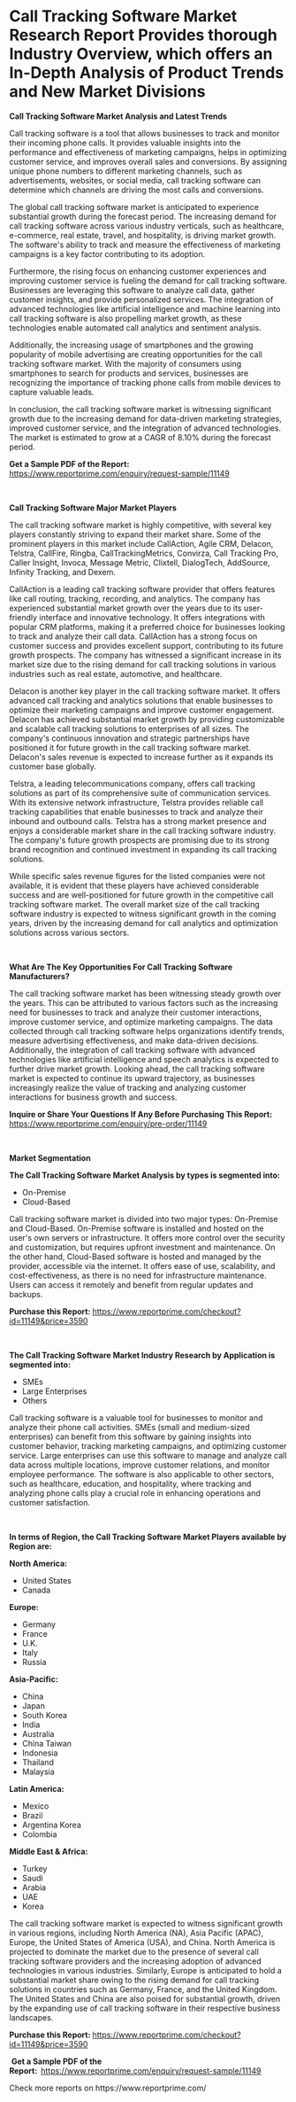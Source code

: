 <p><h1>Call Tracking Software Market Research Report Provides thorough Industry Overview, which offers an In-Depth Analysis of Product Trends and New Market Divisions</h1></p><p><strong>Call Tracking Software Market Analysis and Latest Trends</strong></p>
<p><p>Call tracking software is a tool that allows businesses to track and monitor their incoming phone calls. It provides valuable insights into the performance and effectiveness of marketing campaigns, helps in optimizing customer service, and improves overall sales and conversions. By assigning unique phone numbers to different marketing channels, such as advertisements, websites, or social media, call tracking software can determine which channels are driving the most calls and conversions.</p><p>The global call tracking software market is anticipated to experience substantial growth during the forecast period. The increasing demand for call tracking software across various industry verticals, such as healthcare, e-commerce, real estate, travel, and hospitality, is driving market growth. The software's ability to track and measure the effectiveness of marketing campaigns is a key factor contributing to its adoption.</p><p>Furthermore, the rising focus on enhancing customer experiences and improving customer service is fueling the demand for call tracking software. Businesses are leveraging this software to analyze call data, gather customer insights, and provide personalized services. The integration of advanced technologies like artificial intelligence and machine learning into call tracking software is also propelling market growth, as these technologies enable automated call analytics and sentiment analysis.</p><p>Additionally, the increasing usage of smartphones and the growing popularity of mobile advertising are creating opportunities for the call tracking software market. With the majority of consumers using smartphones to search for products and services, businesses are recognizing the importance of tracking phone calls from mobile devices to capture valuable leads.</p><p>In conclusion, the call tracking software market is witnessing significant growth due to the increasing demand for data-driven marketing strategies, improved customer service, and the integration of advanced technologies. The market is estimated to grow at a CAGR of 8.10% during the forecast period.</p></p>
<p><strong>Get a Sample PDF of the Report:&nbsp;</strong> <a href="https://www.reportprime.com/enquiry/request-sample/11149">https://www.reportprime.com/enquiry/request-sample/11149</a></p>
<p>&nbsp;</p>
<p><strong>Call Tracking Software Major Market Players</strong></p>
<p><p>The call tracking software market is highly competitive, with several key players constantly striving to expand their market share. Some of the prominent players in this market include CallAction, Agile CRM, Delacon, Telstra, CallFire, Ringba, CallTrackingMetrics, Convirza, Call Tracking Pro, Caller Insight, Invoca, Message Metric, Clixtell, DialogTech, AddSource, Infinity Tracking, and Dexem.</p><p>CallAction is a leading call tracking software provider that offers features like call routing, tracking, recording, and analytics. The company has experienced substantial market growth over the years due to its user-friendly interface and innovative technology. It offers integrations with popular CRM platforms, making it a preferred choice for businesses looking to track and analyze their call data. CallAction has a strong focus on customer success and provides excellent support, contributing to its future growth prospects. The company has witnessed a significant increase in its market size due to the rising demand for call tracking solutions in various industries such as real estate, automotive, and healthcare.</p><p>Delacon is another key player in the call tracking software market. It offers advanced call tracking and analytics solutions that enable businesses to optimize their marketing campaigns and improve customer engagement. Delacon has achieved substantial market growth by providing customizable and scalable call tracking solutions to enterprises of all sizes. The company's continuous innovation and strategic partnerships have positioned it for future growth in the call tracking software market. Delacon's sales revenue is expected to increase further as it expands its customer base globally.</p><p>Telstra, a leading telecommunications company, offers call tracking solutions as part of its comprehensive suite of communication services. With its extensive network infrastructure, Telstra provides reliable call tracking capabilities that enable businesses to track and analyze their inbound and outbound calls. Telstra has a strong market presence and enjoys a considerable market share in the call tracking software industry. The company's future growth prospects are promising due to its strong brand recognition and continued investment in expanding its call tracking solutions.</p><p>While specific sales revenue figures for the listed companies were not available, it is evident that these players have achieved considerable success and are well-positioned for future growth in the competitive call tracking software market. The overall market size of the call tracking software industry is expected to witness significant growth in the coming years, driven by the increasing demand for call analytics and optimization solutions across various sectors.</p></p>
<p>&nbsp;</p>
<p><strong>What Are The Key Opportunities For Call Tracking Software Manufacturers?</strong></p>
<p><p>The call tracking software market has been witnessing steady growth over the years. This can be attributed to various factors such as the increasing need for businesses to track and analyze their customer interactions, improve customer service, and optimize marketing campaigns. The data collected through call tracking software helps organizations identify trends, measure advertising effectiveness, and make data-driven decisions. Additionally, the integration of call tracking software with advanced technologies like artificial intelligence and speech analytics is expected to further drive market growth. Looking ahead, the call tracking software market is expected to continue its upward trajectory, as businesses increasingly realize the value of tracking and analyzing customer interactions for business growth and success.</p></p>
<p><strong>Inquire or Share Your Questions If Any Before Purchasing This Report:</strong> <a href="https://www.reportprime.com/enquiry/pre-order/11149">https://www.reportprime.com/enquiry/pre-order/11149</a></p>
<p>&nbsp;</p>
<p><strong>Market Segmentation</strong></p>
<p><strong>The Call Tracking Software Market Analysis by types is segmented into:</strong></p>
<p><ul><li>On-Premise</li><li>Cloud-Based</li></ul></p>
<p><p>Call tracking software market is divided into two major types: On-Premise and Cloud-Based. On-Premise software is installed and hosted on the user's own servers or infrastructure. It offers more control over the security and customization, but requires upfront investment and maintenance. On the other hand, Cloud-Based software is hosted and managed by the provider, accessible via the internet. It offers ease of use, scalability, and cost-effectiveness, as there is no need for infrastructure maintenance. Users can access it remotely and benefit from regular updates and backups.</p></p>
<p><strong>Purchase this Report:&nbsp;</strong><a href="https://www.reportprime.com/checkout?id=11149&price=3590">https://www.reportprime.com/checkout?id=11149&price=3590</a></p>
<p>&nbsp;</p>
<p><strong>The Call Tracking Software Market Industry Research by Application is segmented into:</strong></p>
<p><ul><li>SMEs</li><li>Large Enterprises</li><li>Others</li></ul></p>
<p><p>Call tracking software is a valuable tool for businesses to monitor and analyze their phone call activities. SMEs (small and medium-sized enterprises) can benefit from this software by gaining insights into customer behavior, tracking marketing campaigns, and optimizing customer service. Large enterprises can use this software to manage and analyze call data across multiple locations, improve customer relations, and monitor employee performance. The software is also applicable to other sectors, such as healthcare, education, and hospitality, where tracking and analyzing phone calls play a crucial role in enhancing operations and customer satisfaction.</p></p>
<p>&nbsp;</p>
<p><strong>In terms of Region, the Call Tracking Software Market Players available by Region are:</strong></p>
<p>
    <p> <strong> North America: </strong>
        <ul>
            <li>United States</li>
            <li>Canada</li>
        </ul>
        </p> 
    <p> <strong> Europe: </strong>
        <ul>
            <li>Germany</li>
            <li>France</li>
            <li>U.K.</li>
            <li>Italy</li>
            <li>Russia</li>
        </ul>
        </p> 
    <p> <strong> Asia-Pacific: </strong>
        <ul>
            <li>China</li>
            <li>Japan</li>
            <li>South Korea</li>
            <li>India</li>
            <li>Australia</li>
            <li>China Taiwan</li>
            <li>Indonesia</li>
            <li>Thailand</li>
            <li>Malaysia</li>
        </ul>
        </p> 
    <p> <strong> Latin America: </strong>
        <ul>
            <li>Mexico</li>
            <li>Brazil</li>
            <li>Argentina Korea</li>
            <li>Colombia</li>
        </ul>
        </p> 
    <p> <strong> Middle East & Africa: </strong>
        <ul>
            <li>Turkey</li>
            <li>Saudi</li>
            <li>Arabia</li>
            <li>UAE</li>
            <li>Korea</li>
        </ul>
    </p>
    </p>
<p><p>The call tracking software market is expected to witness significant growth in various regions, including North America (NA), Asia Pacific (APAC), Europe, the United States of America (USA), and China. North America is projected to dominate the market due to the presence of several call tracking software providers and the increasing adoption of advanced technologies in various industries. Similarly, Europe is anticipated to hold a substantial market share owing to the rising demand for call tracking solutions in countries such as Germany, France, and the United Kingdom. The United States and China are also poised for substantial growth, driven by the expanding use of call tracking software in their respective business landscapes.</p></p>
<p><strong>Purchase this Report: </strong><a href="https://www.reportprime.com/checkout?id=11149&price=3590">https://www.reportprime.com/checkout?id=11149&price=3590</a></p>
<p>&nbsp;<strong>Get a Sample PDF of the Report:&nbsp;&nbsp;</strong><a href="https://www.reportprime.com/enquiry/request-sample/11149">https://www.reportprime.com/enquiry/request-sample/11149</a></p>
<p><strong></strong></p>
<p>Check more reports on https://www.reportprime.com/</p>
